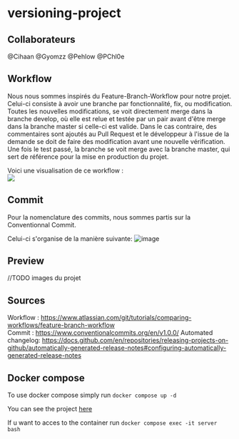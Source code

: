 # versioning-project
## Collaborateurs
@Cihaan
@Gyomzz
@Pehlow
@PChl0e

## Workflow
Nous nous sommes inspirés du Feature-Branch-Workflow pour notre projet.
Celui-ci consiste à avoir une branche par fonctionnalité, fix, ou modification. Toutes les nouvelles modifications, se voit directement merge dans la branche develop, où elle est relue et testée par un pair avant d'être merge dans la branche master si celle-ci est valide. Dans le cas contraire, des commentaires sont ajoutés au Pull Request et le développeur à l'issue de la demande se doit de faire des modification avant une nouvelle vérification. Une fois le test passé, la branche se voit merge avec la branche master, qui sert de référence pour la mise en production du projet.

Voici une visualisation de ce workflow :  
<img src='https://images-ext-2.discordapp.net/external/gDtOMNdBtmYUtWUrwz2X51BnEEw-xcr5jTYxr8HKeiA/https/nvie.com/img/git-model%402x.png?width=462&height=613' />

## Commit
Pour la nomenclature des commits, nous sommes partis sur la Conventionnal Commit.

Celui-ci s'organise de la manière suivante:
![image](https://user-images.githubusercontent.com/80070465/198224157-e0509863-037c-4bb2-bdff-c40560dee81c.png)

## Preview
//TODO images du projet


## Sources
Workflow : https://www.atlassian.com/git/tutorials/comparing-workflows/feature-branch-workflow  
Commit : https://www.conventionalcommits.org/en/v1.0.0/
Automated changelog: https://docs.github.com/en/repositories/releasing-projects-on-github/automatically-generated-release-notes#configuring-automatically-generated-release-notes

## Docker compose

To use docker compose simply run ```docker compose up -d```

You can see the project [here](localhost:8080)

If u want to acces to the container run ```docker compose exec -it server bash```
